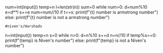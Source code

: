 num=int(input())
temp=n
l=len(str(n))
sum=0
while num>0:
    d=num%10
    e=d**l
    s+=e
    num=num//10
if t==s:
    print(f"{t} number is armstrong number")
else:
    print(f"{t} number is not a armstrong number")


    #niven's/Harshads
n=int(input())
temp=n
s=0
while n>0:
    d=n%10
    s+=d
    n=n//10
if temp%s==0:
    print(f"{temp} is Niven's number")
else:
    print(f"{temp} is not a Niven's number")
